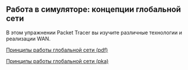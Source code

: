 <!-- 7.6.1 -->
## Работа в симуляторе: концепции глобальной сети

В этом упражнении Packet Tracer вы изучите различные технологии и реализации WAN.

[Принципы работы глобальной сети (pdf)](./assets/7.6.1-packet-tracer---wan-concepts_ru-RU.pdf)

[Принципы работы глобальной сети (pka)](./assets/7.6.1-packet-tracer---wan-concepts_ru-RU.pka)